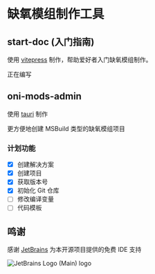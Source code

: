 # 缺氧模组制作工具

## start-doc (入门指南)

使用 [vitepress](https://vitepress.dev) 制作，帮助爱好者入门缺氧模组制作。

正在编写

## oni-mods-admin

使用 [tauri](https://tauri.app) 制作

更方便地创建 MSBuild 类型的缺氧模组项目

### 计划功能
- [x] 创建解决方案
- [x] 创建项目
- [x] 获取版本号
- [x] 初始化 Git 仓库
- [ ] 修改编译变量
- [ ] 代码模板

## 鸣谢

感谢 [JetBrains](https://jb.gg/OpenSourceSupport) 为本开源项目提供的免费 IDE 支持

![JetBrains Logo (Main) logo](https://resources.jetbrains.com/storage/products/company/brand/logos/jb_beam.svg)